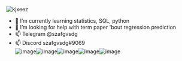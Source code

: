 ![kjxeez](https://user-images.githubusercontent.com/82978703/230666629-6a09f15d-b55a-4d79-976d-e3755cd42108.gif)

- 🌱 I’m currently learning statistics, SQL, python
- 🤔 I’m looking for help with term paper 'bout regression prediction
- 📫 Telegram @szafgvsdg 
- 📫 Discord szafgvsdg#9069  
![image](https://user-images.githubusercontent.com/82978703/230669363-783f16ba-208e-4f41-8f96-7c7e59681460.png)![image](https://user-images.githubusercontent.com/82978703/230669475-ced2d855-1359-42dd-bccb-92c02144a8d4.png)![image](https://user-images.githubusercontent.com/82978703/230669552-b0bcf537-ec57-4cf8-8bde-be95ade33ae5.png)![image](https://user-images.githubusercontent.com/82978703/230670714-163563e0-5ed2-4133-9e6e-5d23911f449c.png)![image](https://user-images.githubusercontent.com/82978703/230671237-3e0b2eb4-3a8f-48c0-959f-b863adb08f7d.png)





